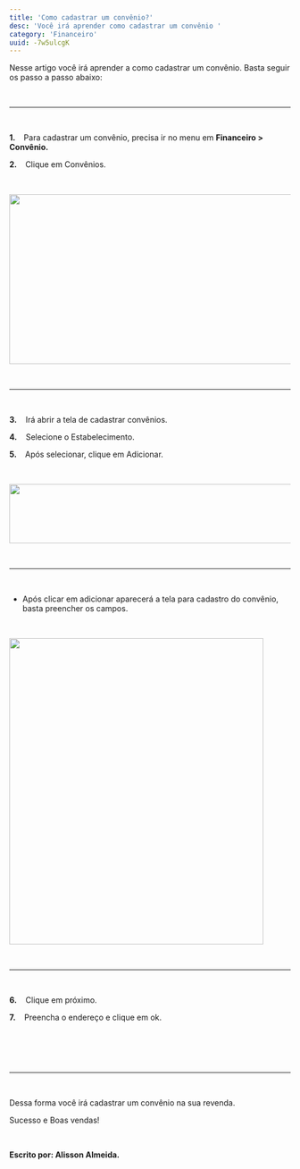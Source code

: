 ```yaml
---
title: 'Como cadastrar um convênio?'
desc: 'Você irá aprender como cadastrar um convênio '
category: 'Financeiro'
uuid: -7w5ulcgK
---
```


<p><span style='font-size: 14px;'>Nesse artigo você irá aprender a como cadastrar um convênio. Basta seguir os passo a passo abaixo:</span></p><p><span style='font-size: 14px;'><br></span></p><hr><p><strong><span><br></span></strong></p><p><strong><span>1.<span>&nbsp;</span></span></strong><span>&nbsp;&nbsp; </span><span style='font-size: 14px;'>Para cadastrar um convênio, precisa ir no menu em <strong>Financeiro &gt; Convênio.</strong></span></p><p><strong><span><span>2.<span>&nbsp;</span></span></span></strong><span>&nbsp;&nbsp; </span><span style='font-size: 14px;'>Clique em Convênios.</span></p><p><span style='font-size: 14px;'><br></span></p><div class='se-component se-image-container __se__float-none'><figure style='margin: 0px;'><img data-index='0' style='width: 636px; height: 304px;' data-rotatey='' data-rotatex='' data-rotate='' data-size='636px,304px' data-origin=',' data-file-size='0' data-file-name='cadastrarConvenio1.png' data-align='none' data-proportion='true' alt='' src='https://vendergas.github.io/vendergas-imagens/cadastrarConvenio1.png'>                                                            </figure></div><p><br></p><hr><p><strong><span><span><br></span></span></strong></p><p><strong><span><span>3.</span></span></strong><span>&nbsp;&nbsp;&nbsp; </span><span style='font-size: 14px;'>Irá abrir a tela de cadastrar convênios.</span></p><p><strong><span><span>4.</span></span></strong><span>&nbsp;&nbsp;&nbsp; </span><span style='font-size: 14px;'>Selecione o Estabelecimento.</span></p><p><strong><span><span>5.<span>&nbsp;</span></span></span></strong><span>&nbsp;&nbsp; </span><span style='font-size: 14px;'>Após selecionar, clique em Adicionar.</span></p><p><span style='font-size: 14px;'><br></span></p><div class='se-component se-image-container __se__float-none'><figure style='margin: 0px;'><img data-index='1' style='width: 680px; height: 106px;' data-rotatey='' data-rotatex='' data-rotate='' data-size='680px,106px' data-origin=',' data-file-size='0' data-file-name='cadastrarConvenio2.png' data-align='none' data-proportion='true' alt='' src='https://vendergas.github.io/vendergas-imagens/cadastrarConvenio2.png'>                                                    </figure></div><p><br></p><hr><p>​</p><ul>    </ul><ul>        <li><span style='font-size: 14px;'>Após clicar em adicionar aparecerá a tela para cadastro do convênio, basta preencher os campos.</span><br></li></ul><p><br></p><div class='se-component se-image-container __se__float-none'><figure style='margin: 0px;'><img data-index='2' style='width: 455px; height: 548px;' data-rotatey='' data-rotatex='' data-rotate='' data-size='455px,548px' data-origin=',' data-file-size='0' data-file-name='cadastrarConvenio3.png' data-align='none' data-proportion='true' alt='' src='https://vendergas.github.io/vendergas-imagens/cadastrarConvenio3.png'>                                                </figure></div><p><br></p><hr><p><strong><span><span><br></span></span></strong></p><p><strong><span><span>6.</span></span></strong><span>&nbsp;&nbsp;&nbsp; </span><span>Clique em próximo.</span></p><p><strong><span><span>7.</span></span></strong><span>&nbsp;&nbsp;&nbsp; </span><span>Preencha o endereço e clique em ok.</span></p><p><br></p><div class='se-component se-image-container __se__float-none'><figure style='margin: 0px;'><img data-index='3' style='' data-percentage='auto,auto' data-rotatey='' data-rotatex='' data-rotate='' data-size=',' data-origin=',' data-file-size='0' data-file-name='cadastrarConvenio4.png' data-align='none' data-proportion='true' alt='' src='https://vendergas.github.io/vendergas-imagens/cadastrarConvenio4.png'>                                            </figure></div><p><br></p><hr><p><span style='font-size: 14px;'><br></span></p><p><span style='font-size: 14px;'>Dessa forma você irá cadastrar um convênio na sua revenda.</span></p><p><span style='font-size: 14px;'>Sucesso e Boas vendas!</span></p><p><span style='font-size: 14px;'><br></span></p><p><span style='font-size: 14px;'><strong>Escrito por: Alisson Almeida.</strong></span></p>
